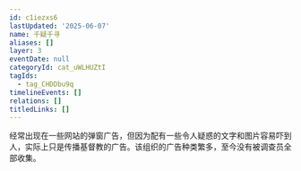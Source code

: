 ```yaml
---
id: c1iezxs6
lastUpdated: '2025-06-07'
name: 千疑千寻
aliases: []
layer: 3
eventDate: null
categoryId: cat_uWLHUZtI
tagIds:
  - tag_CHDDbu9q
timelineEvents: []
relations: []
titledLinks: []
---
```

经常出现在一些网站的弹窗广告，但因为配有一些令人疑惑的文字和图片容易吓到人，实际上只是传播基督教的广告。该组织的广告种类繁多，至今没有被调查员全部收集。
